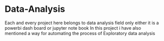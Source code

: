 # Data-Analysis
Each and every project here belongs to data analysis field only either it is a powerbi dash board or jupyter note book
In this project i have also mentioned a way for automating the process of Exploratory data analysis
